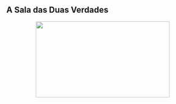 ## A Sala das Duas Verdades

<p align="center">
  <img width="350" height="200" src="https://user-images.githubusercontent.com/70456452/111300630-0f68a300-8630-11eb-97f5-1e739834ce34.png">
</p>
